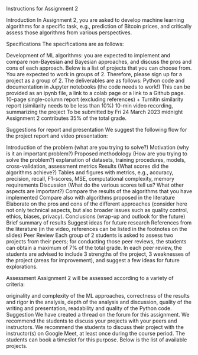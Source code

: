 Instructions for Assignment 2

Introduction
In Assignment 2, you are asked to develop machine learning algorithms for a specific task, e.g., prediction of Bitcoin prices, and critically assess those algorithms from various perspectives. 

Specifications
The specifications are as follows:

Development of ML algorithms: you are expected to implement and compare non-Bayesian and Bayesian approaches, and discuss the pros and cons of each approach.
Below is a list of projects that you can choose from. 
You are expected to work in groups of 2. Therefore, please sign up for a project as a group of 2.
The deliverables are as follows:
Python code and documentation in Jupyter notebooks  (the code needs to work!)
This can be provided as an ipynb file, a link to a colab page or a link to a Github page.
10-page single-column report (excluding references) + Turnitin similarity report (similarity needs to be less than 10%)
10-min video recording, summarizing the project
To be submitted by Fri 24 March 2023 midnight
Assignment 2 contributes 35% of the total grade.


Suggestions for report and presentation
We suggest the following flow for the project report and video presentation:

Introduction of the problem (what are you trying to solve?)
Motivation (why is it an important problem?)
Proposed methodology (How are you trying to solve the problem?)
explanation of datasets, training procedures, models, cross-validation, assessment metrics
Results (What scores did the algorithms achieve?)
Tables and figures with metrics, e.g., accuracy, precision, recall, F1-scores, MSE, computational complexity, memory requirements
Discussion (What do the various scores tell us? What other aspects are important?)
Compare the results of the algorithms that you have implemented
Compare also with algorithms proposed in the literature
Elaborate on the pros and cons of the different approaches (consider here not only technical aspects, but also broader issues such as quality control, ethics, biases, privacy).
Conclusions (wrap-up and outlook for the future)
Brief summary of results
Suggest ideas for future research
References from the literature (in the video, references can be listed in the footnotes on the slides)
Peer Review
Each group of 2 students is asked to assess two projects from their peers; for conducting those peer reviews, the students can obtain a maximum of 7% of the total grade. In each peer review, the students are advised to include 3 strengths of the project, 3 weaknesses of the project (areas for improvement), and suggest a few ideas for future explorations.

Assessment
Assignment 2 will be assessed according to a variety of criteria:

originality and complexity of the ML approaches,
correctness of the results and rigor in the analysis,
depth of the analysis and discussion,
quality of the writing and presentation,
readability and quality of the Python code.
Suggestion
We have created a thread on the forum for this assignment. We recommend the students to discuss your projects with your peers and instructors.
We recommend the students to discuss their project with the instructor(s) on Google Meet, at least once during the course period. The students can book a timeslot for this purpose.
Below is the list of available projects. 